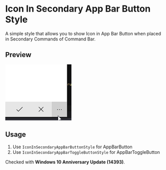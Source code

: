 # Icon In Secondary App Bar Button Style
A simple style that allows you to show Icon in App Bar Button when placed in Secondary Commands of Command Bar.

## 	Preview
![Image Preview](IconInSecondaryAppBarButtonStyle.gif "Image Preview")

## Usage
1. Use `IconInSecondaryAppBarButtonStyle` for AppBarButton
2. Use `IconInSecondaryAppBarToggleButtonStyle` for AppBarToggleButton

Checked with **Windows 10 Anniversary Update (14393)**.